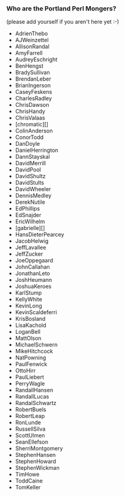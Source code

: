 ### Who are the Portland Perl Mongers?

(please add yourself if you aren't here yet :-)

* AdrienThebo
* AJWeinzettel
* AllisonRandal
* AmyFarrell
* AudreyEschright
* BenHengst
* BradySullivan
* BrendanLeber
* BrianIngerson
* CaseyFeskens
* CharlesRadley
* ChrisDawson
* ChrisHandy
* ChrisValaas
* [chromatic][]
* ColinAnderson
* ConorTodd
* DanDoyle
* DanielHerrington
* DannStayskal
* DavidMerrill
* DavidPool
* DavidShultz
* DavidStults
* DavidWheeler
* DennisMedley
* DerekNutile
* EdPhillips
* EdSnajder
* EricWilhelm
* [gabrielle][]
* HansDieterPearcey
* JacobHelwig
* JeffLavallee
* JeffZucker
* JoeOppegaard
* JohnCallahan
* JonathanLeto
* JoshHeumann
* JoshuaKeroes
* KarlStump
* KellyWhite
* KevinLong
* KevinScaldeferri
* KrisBosland
* LisaKachold
* LoganBell
* MattOlson
* MichaelSchwern
* MikeHitchcock
* NatPowning
* PaulFenwick
* OttoHirr
* PaulLiebert
* PerryWagle
* RandallHansen
* RandallLucas
* RandalSchwartz
* RobertBuels
* RobertLeap
* RonLunde
* RussellSilva
* ScottUlmen
* SeanEllefson
* SherriMontgomery
* StephenHansen
* StephenHoward
* StephenWickman
* TimHowe
* ToddCaine
* TomKeller
